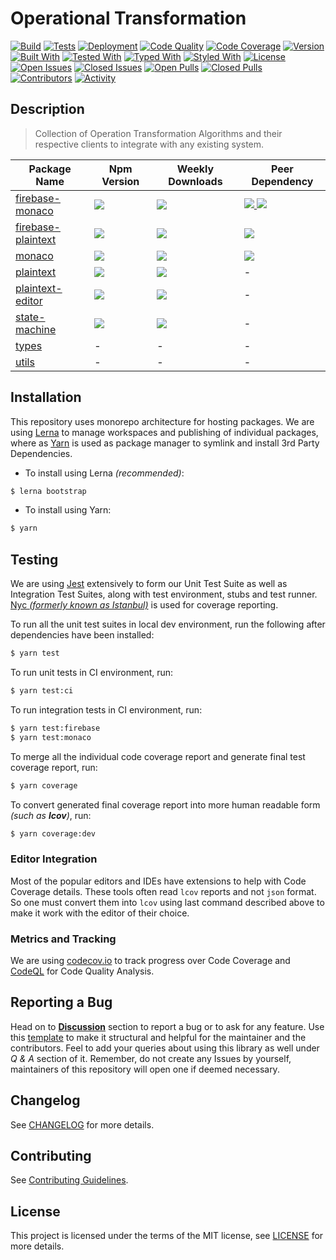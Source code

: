 # Operational Transformation

[![Build](https://github.com/Progyan1997/Operational-Transformation/actions/workflows/build.yml/badge.svg)](https://github.com/Progyan1997/Operational-Transformation/actions/workflows/build.yml)
[![Tests](https://github.com/Progyan1997/Operational-Transformation/actions/workflows/tests.yml/badge.svg)](https://github.com/Progyan1997/Operational-Transformation/actions/workflows/tests.yml)
[![Deployment](https://github.com/Progyan1997/Operational-Transformation/actions/workflows/deploy.yml/badge.svg?branch=v0.1.0)](https://github.com/Progyan1997/Operational-Transformation/actions/workflows/deploy.yml)
[![Code Quality](https://github.com/Progyan1997/Operational-Transformation/actions/workflows/quality.yml/badge.svg)](https://github.com/Progyan1997/Operational-Transformation/security/code-scanning)
[![Code Coverage](https://codecov.io/gh/Progyan1997/Operational-Transformation/branch/main/graph/badge.svg?token=R0T5YH3XX3)](https://codecov.io/gh/Progyan1997/Operational-Transformation)
[![Version](https://img.shields.io/github/lerna-json/v/Progyan1997/Operational-Transformation)](https://lerna.js.org)
[![Built With](https://img.shields.io/badge/built%20with-webpack-green)](https://webpack.js.org)
[![Tested With](https://img.shields.io/badge/tested%20with-jest-yellowgreen)](https://jestjs.io)
[![Typed With](https://img.shields.io/badge/typed%20with-TypeScript-blue)](https://www.typescriptlang.org)
[![Styled With](https://img.shields.io/badge/code_style-prettier-ff69b4.svg?style=flat-square&label=styled%20with)](https://prettier.io)
[![License](https://img.shields.io/badge/license-MIT-yellow)](LICENSE)
[![Open Issues](https://img.shields.io/github/issues-raw/Progyan1997/Operational-Transformation)](https://github.com/Progyan1997/Operational-Transformation/issues)
[![Closed Issues](https://img.shields.io/github/issues-closed-raw/Progyan1997/Operational-Transformation)](https://github.com/Progyan1997/Operational-Transformation/issues?q=is%3Aissue+is%3Aclosed)
[![Open Pulls](https://img.shields.io/github/issues-pr-raw/Progyan1997/Operational-Transformation)](https://github.com/Progyan1997/Operational-Transformation/pulls)
[![Closed Pulls](https://img.shields.io/github/issues-pr-closed-raw/Progyan1997/Operational-Transformation)](https://github.com/Progyan1997/Operational-Transformation/pulls?q=is%3Apr+is%3Aclosed)
[![Contributors](https://img.shields.io/github/contributors/Progyan1997/Operational-Transformation)](https://github.com/Progyan1997/Operational-Transformation/graphs/contributors)
[![Activity](https://img.shields.io/github/last-commit/Progyan1997/Operational-Transformation?label=most%20recent%20activity)](https://github.com/Progyan1997/Operational-Transformation/pulse)

## Description

> Collection of Operation Transformation Algorithms and their respective clients to integrate with any existing system.

<table>
  <thead>
    <tr>
      <th>Package Name</th>
      <th>Npm Version</th>
      <th>Weekly Downloads</th>
      <th>Peer Dependency</th>
    </tr>
  </thead>
  <tbody>
    <tr title="firebase-monaco">
      <td><a href="https://github.com/Progyan1997/Operational-Transformation/tree/main/packages/firebase-monaco">firebase-monaco</a></td>
      <td><a href="https://www.npmjs.com/package/@otjs/firebase-monaco"><img src="https://img.shields.io/npm/v/@otjs/firebase-monaco"/></a></td>
      <td><a href="https://www.npmjs.com/package/@otjs/firebase-monaco"><img src="https://img.shields.io/npm/dw/@otjs/firebase-monaco"/></a></td>
      <td><a href="https://www.npmjs.com/package/@otjs/firebase-monaco"><img src="https://img.shields.io/npm/dependency-version/@otjs/firebase-monaco/peer/monaco-editor"/> <img src="https://img.shields.io/npm/dependency-version/@otjs/firebase-monaco/peer/firebase"/></a></td>
    </tr>
    <tr title="firebase-plaintext">
      <td><a href="https://github.com/Progyan1997/Operational-Transformation/tree/main/packages/firebase-plaintext">firebase-plaintext</a></td>
      <td><a href="https://www.npmjs.com/package/@otjs/firebase-plaintext"><img src="https://img.shields.io/npm/v/@otjs/firebase-plaintext"/></a></td>
      <td><a href="https://www.npmjs.com/package/@otjs/firebase-plaintext"><img src="https://img.shields.io/npm/dw/@otjs/firebase-plaintext"/></a></td>
      <td><a href="https://www.npmjs.com/package/@otjs/firebase-plaintext"><img src="https://img.shields.io/npm/dependency-version/@otjs/firebase-plaintext/peer/firebase"/></a></td>
    </tr>
    <tr title="monaco">
      <td><a href="https://github.com/Progyan1997/Operational-Transformation/tree/main/packages/monaco">monaco</a></td>
      <td><a href="https://www.npmjs.com/package/@otjs/monaco"><img src="https://img.shields.io/npm/v/@otjs/monaco"/></a></td>
      <td><a href="https://www.npmjs.com/package/@otjs/monaco"><img src="https://img.shields.io/npm/dw/@otjs/monaco"/></a></td>
      <td><a href="https://www.npmjs.com/package/@otjs/monaco"><img src="https://img.shields.io/npm/dependency-version/@otjs/monaco/peer/monaco-editor"/></a></td>
    </tr>
    <tr title="plaintext">
      <td><a href="https://github.com/Progyan1997/Operational-Transformation/tree/main/packages/plaintext">plaintext</a></td>
      <td><a href="https://www.npmjs.com/package/@otjs/plaintext"><img src="https://img.shields.io/npm/v/@otjs/plaintext"/></a></td>
      <td><a href="https://www.npmjs.com/package/@otjs/plaintext"><img src="https://img.shields.io/npm/dw/@otjs/plaintext"/></a></td>
      <td>-</td>
    </tr>
    <tr title="plaintext-editor">
      <td><a href="https://github.com/Progyan1997/Operational-Transformation/tree/main/packages/plaintext-editor">plaintext-editor</a></td>
      <td><a href="https://www.npmjs.com/package/@otjs/plaintext-editor"><img src="https://img.shields.io/npm/v/@otjs/plaintext-editor"/></a></td>
      <td><a href="https://www.npmjs.com/package/@otjs/plaintext-editor"><img src="https://img.shields.io/npm/dw/@otjs/plaintext-editor"/></a></td>
      <td>-</td>
    </tr>
    <tr title="state-machine">
      <td><a href="https://github.com/Progyan1997/Operational-Transformation/tree/main/packages/state-machine">state-machine</a></td>
      <td><a href="https://www.npmjs.com/package/@otjs/state-machine"><img src="https://img.shields.io/npm/v/@otjs/state-machine"/></a></td>
      <td><a href="https://www.npmjs.com/package/@otjs/state-machine"><img src="https://img.shields.io/npm/dw/@otjs/state-machine"/></a></td>
      <td>-</td>
    </tr>
    <tr title="types">
      <td><a href="https://github.com/Progyan1997/Operational-Transformation/tree/main/packages/types">types</a></td>
      <td>-</td>
      <td>-</td>
      <td>-</td>
    </tr>
    <tr title="utils">
      <td><a href="https://github.com/Progyan1997/Operational-Transformation/tree/main/packages/utils">utils</a></td>
      <td>-</td>
      <td>-</td>
      <td>-</td>
    </tr>
  </tbody>
</table>

## Installation

This repository uses monorepo architecture for hosting packages. We are using [Lerna](https://lerna.js.org) to manage workspaces and publishing of individual packages, where as [Yarn](https://yarnpkg.com) is used as package manager to symlink and install 3rd Party Dependencies.

- To install using Lerna _(recommended)_:

```sh
$ lerna bootstrap
```

- To install using Yarn:

```sh
$ yarn
```

## Testing

We are using [Jest](https://jestjs.io) extensively to form our Unit Test Suite as well as Integration Test Suites, along with test environment, stubs and test runner. [Nyc _(formerly known as Istanbul)_](https://istanbul.js.org/) is used for coverage reporting.

To run all the unit test suites in local dev environment, run the following after dependencies have been installed:

```sh
$ yarn test
```

To run unit tests in CI environment, run:

```sh
$ yarn test:ci
```

To run integration tests in CI environment, run:

```sh
$ yarn test:firebase
$ yarn test:monaco
```

To merge all the individual code coverage report and generate final test coverage report, run:

```sh
$ yarn coverage
```

To convert generated final coverage report into more human readable form _(such as **lcov**)_, run:

```sh
$ yarn coverage:dev
```

### Editor Integration

Most of the popular editors and IDEs have extensions to help with Code Coverage details. These tools often read `lcov` reports and not `json` format. So one must convert them into `lcov` using last command described above to make it work with the editor of their choice.

### Metrics and Tracking

We are using [codecov.io](https://about.codecov.io) to track progress over Code Coverage and [CodeQL](https://codeql.github.com) for Code Quality Analysis.

## Reporting a Bug

Head on to [**Discussion**](https://github.com/Progyan1997/Operational-Transformation/discussions) section to report a bug or to ask for any feature. Use this [template](https://github.com/Progyan1997/Operational-Transformation/discussions/30) to make it structural and helpful for the maintainer and the contributors. Feel to add your queries about using this library as well under _Q & A_ section of it. Remember, do not create any Issues by yourself, maintainers of this repository will open one if deemed necessary.

## Changelog

See [CHANGELOG](CHANGELOG.md) for more details.

## Contributing

See [Contributing Guidelines](.github/CONTRIBUTING.md).

## License

This project is licensed under the terms of the MIT license,
see [LICENSE](LICENSE) for more details.
